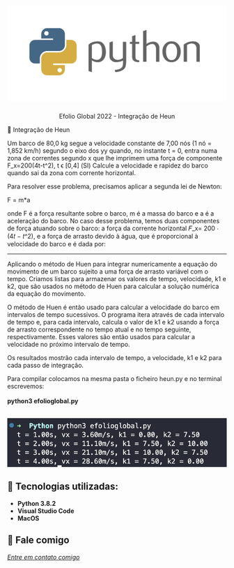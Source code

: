 

<h1 align="center">
    <img width="600" src="python.jpeg" />
</h1>


<p align="center">
Efolio Global 2022 - Integração de Heun
</p>



📌 Integração de Heun

Um barco de 80,0 kg segue a velocidade constante de
7,00 nós (1 nó = 1,852 km/h) segundo o eixo dos yy quando, no
instante t = 0, entra numa zona de correntes segundo x que lhe
imprimem uma força de componente F_x=200(4t-t^2), t ϵ [0,4] (SI)
Calcule a velocidade e rapidez do barco quando sai da zona com corrente horizontal.

Para resolver esse problema, precisamos aplicar a segunda lei de Newton:

F = m*a

onde F é a força resultante sobre o barco, m é a massa do barco e a é a aceleração do barco.
No caso desse problema, temos duas componentes de força atuando sobre o barco: a força da corrente horizontal 𝐹_x= 200 ⋅ (4𝑡 − 𝑡^2), e a força de arrasto devido à água, que é proporcional à velocidade do barco e é dada por:

------------------
Aplicando o método de Huen para integrar numericamente a equação do movimento de um barco sujeito a uma força de arrasto variável com o tempo.
Criamos listas para armazenar os valores de tempo, velocidade, k1 e k2, que são usados no método de Huen para calcular a solução numérica da equação do movimento.

O método de Huen é então usado para calcular a velocidade do barco em intervalos de tempo sucessivos. O programa itera através de cada intervalo de tempo e, para cada intervalo, calcula o valor de k1 e k2 usando a força de arrasto correspondente no tempo atual e no tempo seguinte, respectivamente. Esses valores são então usados para calcular a velocidade no próximo intervalo de tempo.

Os resultados mostrão cada intervalo de tempo, a velocidade, k1 e k2 para cada passo de integração.

Para compilar colocamos na mesma pasta o ficheiro heun.py e no terminal escrevemos:<br>
<br>
<strong>python3 efolioglobal.py</strong><br>
<br>

<img src="graficopy.png" >



🔧 Tecnologias utilizadas:
------------------

- <strong>Python 3.8.2</strong>
- <strong>Visual Studio Code</strong>
- <strong>MacOS</strong>

💬 Fale comigo
------------------
[*Entre em contato comigo*](https://www.linkedin.com/in/ivo-baptista-3712144/)






